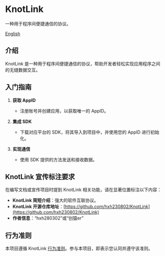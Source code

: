 # KnotLink
一种用于程序间便捷通信的协议。

[English](https://github.com/hxh230802/KnotLink/blob/main/README.md)

## 介绍

KnotLink 是一种用于程序间便捷通信的协议，帮助开发者轻松实现应用程序之间的无缝数据交互。

## 入门指南

1. **获取 AppID**
   - 注册账号并创建应用，以获取唯一的 AppID。

2. **集成 SDK**
   - 下载对应平台的 SDK，将其导入到项目中，并使用您的 AppID 进行初始化。

3. **实现通信**
   - 使用 SDK 提供的方法发送和接收数据。

## KnotLink 宣传标注要求

在编写文档或宣传项目时提到 KnotLink 相关功能，请在显著位置标注以下内容：
- **KnotLink 简短介绍**：强大的软件互联协议。
- **KnotLink 开源仓库地址**：[https://github.com/hxh230802/KnotLink](https://github.com/hxh230802/KnotLink)
- **作者信息**：“hxh280302”或“创猿er”

## 行为准则

本项目遵循 KnotLink [行为准则](https://github.com/hxh230802/KnotLink/blob/main/CODE_OF_CONDUCT.md)。参与本项目，即表示您认同并遵守该准则。